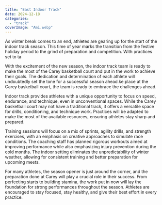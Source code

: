 ```yaml
---
title: "East Indoor Track"
date: 2024-12-18
categories: 
  - "track"
coverImage: "Ami.webp"
---
```


As winter break comes to an end, athletes are gearing up for the start of the indoor track season. This time of year marks the transition from the festive holiday period to the grind of preparation and competition. With practices set to ta

With the excitement of the new season, the indoor track team is ready to make the most of the Carey basketball court and put in the work to achieve their goals. The dedication and determination of each athlete will undoubtedly set the tone for a successful season ahead.ke place at the Carey basketball court, the team is ready to embrace the challenges ahead.

Indoor track provides athletes with a unique opportunity to focus on speed, endurance, and technique, even in unconventional spaces. While the Carey basketball court may not have a traditional track, it offers a versatile space for drills, conditioning, and technique work. Practices will be adapted to make the most of the available resources, ensuring athletes stay sharp and prepared.

Training sessions will focus on a mix of sprints, agility drills, and strength exercises, with an emphasis on creative approaches to simulate race conditions. The coaching staff has planned rigorous workouts aimed at improving performance while also emphasizing injury prevention during the cold months. The indoor setting eliminates the unpredictability of winter weather, allowing for consistent training and better preparation for upcoming meets.

For many athletes, the season opener is just around the corner, and the preparation done at Carey will play a crucial role in their success. From perfecting starts to building stamina, the work put in now will lay the foundation for strong performances throughout the season. Athletes are encouraged to stay focused, stay healthy, and give their best effort in every practice.

